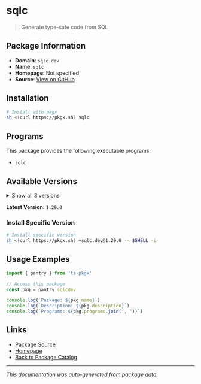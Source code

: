 # sqlc

> Generate type-safe code from SQL

## Package Information

- **Domain**: `sqlc.dev`
- **Name**: `sqlc`
- **Homepage**: Not specified
- **Source**: [View on GitHub](https://github.com/pkgxdev/pantry/tree/main/projects/sqlc.dev/package.yml)

## Installation

```bash
# Install with pkgx
sh <(curl https://pkgx.sh) sqlc
```

## Programs

This package provides the following executable programs:

- `sqlc`

## Available Versions

<details>
<summary>Show all 3 versions</summary>

- `1.29.0`, `1.28.0`, `1.27.0`

</details>

**Latest Version**: `1.29.0`

### Install Specific Version

```bash
# Install specific version
sh <(curl https://pkgx.sh) +sqlc.dev@1.29.0 -- $SHELL -i
```

## Usage Examples

```typescript
import { pantry } from 'ts-pkgx'

// Access this package
const pkg = pantry.sqlcdev

console.log(`Package: ${pkg.name}`)
console.log(`Description: ${pkg.description}`)
console.log(`Programs: ${pkg.programs.join(', ')}`)
```

## Links

- [Package Source](https://github.com/pkgxdev/pantry/tree/main/projects/sqlc.dev/package.yml)
- [Homepage](#)
- [Back to Package Catalog](../package-catalog.md)

---

*This documentation was auto-generated from package data.*

